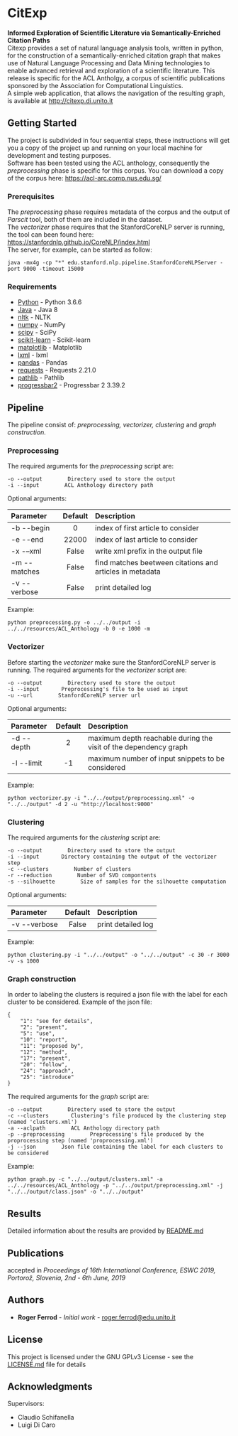 # CitExp

<b>Informed Exploration of Scientific Literature via Semantically-Enriched Citation Paths </b><br>
Citexp provides a set of natural language analysis tools, written in python,
for the construction of a semantically-enriched citation graph that makes use of
Natural Language Processing and Data Mining technologies to enable advanced
retrieval and exploration of a scientific literature. This release is specific for the ACL Antholgy, a corpus of scientific
publications sponsored by the Association for Computational Linguistics. <br/>
A simple web application, that allows the navigation of the resulting graph,
is available at http://citexp.di.unito.it

## Getting Started

The project is subdivided in four sequential steps, these instructions will get
you a copy of the project up and running on your local machine for development
and testing purposes. <br />
Software has been tested using the ACL anthology, consequently the <i>preprocessing</i> phase is specific for this corpus.
You can download a copy of the corpus here: https://acl-arc.comp.nus.edu.sg/

### Prerequisites

The <i>preprocessing</i> phase requires metadata of the corpus and the output of <i>Parscit</i> tool, both of them are included in the dataset. <br/>
The <i>vectorizer</i> phase requires that the StanfordCoreNLP server is running, the tool can been found here: https://stanfordnlp.github.io/CoreNLP/index.html <br>
The server, for example, can be started as follow:
```
java -mx4g -cp "*" edu.stanford.nlp.pipeline.StanfordCoreNLPServer -port 9000 -timeout 15000
```

### Requirements

* [Python](https://www.python.org/) - Python 3.6.6
* [Java](https://www.java.com/it/download/) - Java 8
* [nltk](https://www.nltk.org/) - NLTK
* [numpy](http://www.numpy.org/) - NumPy
* [scipy](https://www.scipy.org/) - SciPy
* [scikit-learn](https://scikit-learn.org/stable/) - Scikit-learn
* [matplotlib](https://matplotlib.org/) - Matplotlib
* [lxml](https://lxml.de/) - lxml
* [pandas](https://pandas.pydata.org/) - Pandas
* [requests](http://docs.python-requests.org/en/master/) - Requests 2.21.0
* [pathlib](https://docs.python.org/3/library/pathlib.html) - Pathlib
* [progressbar2](https://pypi.org/project/progressbar2/) - Progressbar 2 3.39.2

## Pipeline

The pipeline consist of: <i>preprocessing, vectorizer, clustering</i> and <i>graph construction. </i>

### Preprocessing

The required arguments for the <i>preprocessing</i> script are:
```
-o --output        Directory used to store the output
-i --input        ACL Anthology directory path
```

Optional arguments:

| Parameter                 | Default       | Description   |
| :------------------------ |:-------------:| :-------------|
| -b --begin 	       |	0           |index of first article to consider
| -e  --end          | 22000           |index of last article to consider
| -x -–xml 	       |	False	            |write xml prefix in the output file
| -m --matches  		       | False	           | find matches beetween citations and articles in metadata
| -v --verbose 		           | False             | print detailed log

Example:
```
python preprocessing.py -o ../../output -i ../../resources/ACL_Anthology -b 0 -e 1000 -m
```

### Vectorizer

Before starting the <i>vectorizer</i> make sure the StanfordCoreNLP server is running.
The required arguments for the <i>vectorizer</i> script are:
```
-o --output        Directory used to store the output
-i --input       Preprocessing's file to be used as input
-u --url        StanfordCoreNLP server url
```

Optional arguments:

| Parameter                 | Default       | Description   |
| :------------------------ |:-------------:| :-------------|
| -d --depth 	       |	2           |maximum depth reachable during the visit of the dependency graph
| -l  --limit          | -1           |maximum number of input snippets to be considered

Example:
```
python vectorizer.py -i "../../output/preprocessing.xml" -o "../../output" -d 2 -u "http://localhost:9000"
```

### Clustering

The required arguments for the <i>clustering</i> script are:
```
-o --output        Directory used to store the output
-i --input       Directory containing the output of the vectorizer step
-c --clusters        Number of clusters
-r --reduction        Number of SVD compontents
-s --silhouette        Size of samples for the silhouette computation
```

Optional arguments:

| Parameter                 | Default       | Description   |
| :------------------------ |:-------------:| :-------------|
| -v --verbose 		           | False             | print detailed log

Example:
```
python clustering.py -i "../../output" -o "../../output" -c 30 -r 3000 -v -s 1000
```

### Graph construction
In order to labeling the clusters is required a json file with the label for each cluster to be considered.
Example of the json file:
```
{
	"1": "see for details",
	"2": "present",
	"5": "use",
	"10": "report",
	"11": "proposed by",
	"12": "method",
	"17": "present",
	"20": "follow",
	"24": "approach",
	"25": "introduce"
}
```

The required arguments for the <i>graph</i> script are:
```
-o --output        Directory used to store the output
-c --clusters       Clustering's file produced by the clustering step (named 'clusters.xml')
-a --aclpath        ACL Anthology directory path
-p --preprocessing        Preprocessing's file produced by the proprocessing step (named 'proprocessing.xml')
-j --json        Json file containing the label for each clusters to be considered
```

Example:
```
python graph.py -c "../../output/clusters.xml" -a ../../resources/ACL_Anthology -p "../../output/preprocessing.xml" -j "../../output/class.json" -o "../../output"
```


## Results
Detailed information about the results are provided by [README.md](results/README.md)

## Publications
accepted in <i>Proceedings of 16th International Conference, ESWC 2019, Portorož, Slovenia, 2nd - 6th June, 2019</i>

## Authors

* **Roger Ferrod** - *Initial work* - [roger.ferrod@edu.unito.it](mailto:roger.ferrod@edu.unito.it)

## License

This project is licensed under the GNU GPLv3 License - see the [LICENSE.md](LICENSE.md) file for details

## Acknowledgments

Supervisors:
* Claudio Schifanella
* Luigi Di Caro
